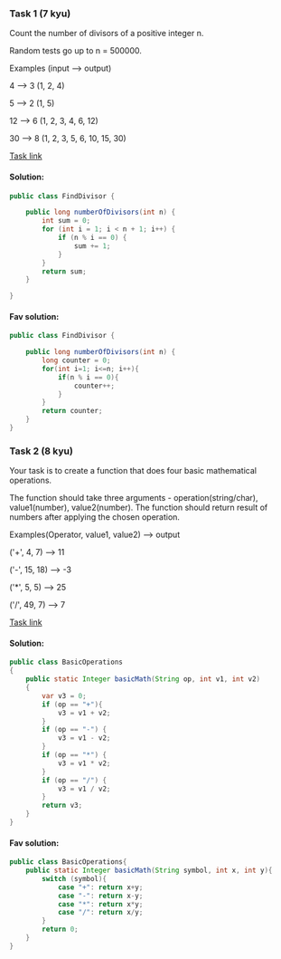 ### Task 1 (7 kyu)
Count the number of divisors of a positive integer n.

Random tests go up to n = 500000.

Examples (input --> output)

4 --> 3 (1, 2, 4)

5 --> 2 (1, 5)

12 --> 6 (1, 2, 3, 4, 6, 12)

30 --> 8 (1, 2, 3, 5, 6, 10, 15, 30)

[Task link](https://www.codewars.com/kata/542c0f198e077084c0000c2e)

#### Solution:

```Java
public class FindDivisor {

    public long numberOfDivisors(int n) {
        int sum = 0;
        for (int i = 1; i < n + 1; i++) {
            if (n % i == 0) {
                sum += 1;
            }
        }
        return sum;
    }

}
```

#### Fav solution:

```Java
public class FindDivisor {

    public long numberOfDivisors(int n) {
        long counter = 0;
        for(int i=1; i<=n; i++){
            if(n % i == 0){
                counter++;
            }
        }
        return counter;
    }
}
```
### Task 2 (8 kyu)
Your task is to create a function that does four basic mathematical operations.

The function should take three arguments - operation(string/char), value1(number), value2(number).
The function should return result of numbers after applying the chosen operation.

Examples(Operator, value1, value2) --> output

('+', 4, 7) --> 11

('-', 15, 18) --> -3

('*', 5, 5) --> 25

('/', 49, 7) --> 7

[Task link](https://www.codewars.com/kata/57356c55867b9b7a60000bd7)

#### Solution:

```Java
public class BasicOperations
{
    public static Integer basicMath(String op, int v1, int v2)
    {
        var v3 = 0;
        if (op == "+"){
            v3 = v1 + v2;
        }
        if (op == "-") {
            v3 = v1 - v2;
        }
        if (op == "*") {
            v3 = v1 * v2;
        }
        if (op == "/") {
            v3 = v1 / v2;
        }
        return v3;
    }
}
```

#### Fav solution:

```Java
public class BasicOperations{
    public static Integer basicMath(String symbol, int x, int y){
        switch (symbol){
            case "+": return x+y;
            case "-": return x-y;
            case "*": return x*y;
            case "/": return x/y;
        }
        return 0;
    }
}
```
